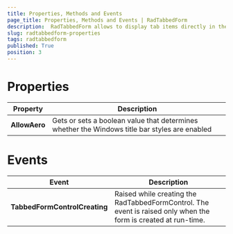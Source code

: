 ```yaml
---
title: Properties, Methods and Events
page_title: Properties, Methods and Events | RadTabbedForm
description:  RadTabbedForm allows to display tab items directly in the title bar  
slug: radtabbedform-properties
tags: radtabbedform
published: True
position: 3
---
```


# Properties

|__Property__|__Description__|
|---|---|
|__AllowAero__|Gets or sets a boolean value that determines whether the Windows title bar styles are enabled|
 

# Events 

|__Event__|__Description__|
|---|---|
|__TabbedFormControlCreating__|Raised while creating the RadTabbedFormControl. The event is raised only when the form is created at run-time.|
 